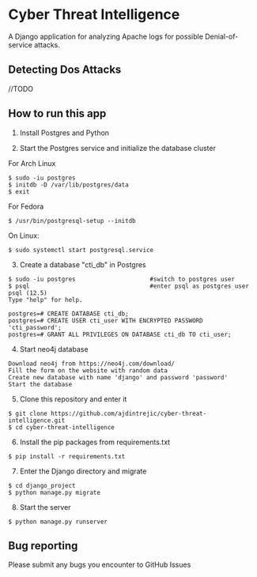# Cyber Threat Intelligence

A Django application for analyzing Apache logs for possible Denial-of-service attacks.

## Detecting Dos Attacks
//TODO


## How to run this app

1. Install Postgres and Python

2. Start the Postgres service and initialize the database cluster

For Arch Linux
```
$ sudo -iu postgres
$ initdb -D /var/lib/postgres/data
$ exit
```
For Fedora
```
$ /usr/bin/postgresql-setup --initdb
```

On Linux:
```
$ sudo systemctl start postgresql.service
```

3. Create a database "cti_db" in Postgres
```
$ sudo -iu postgres                     #switch to postgres user
$ psql                                  #enter psql as postgres user
psql (12.5)
Type "help" for help.

postgres=# CREATE DATABASE cti_db;
postgres=# CREATE USER cti_user WITH ENCRYPTED PASSWORD 'cti_password';
postgres=# GRANT ALL PRIVILEGES ON DATABASE cti_db TO cti_user;
```
4. Start neo4j database
```
Download neo4j from https://neo4j.com/download/
Fill the form on the website with random data
Create new database with name 'django' and password 'password'
Start the database
```
5. Clone this repository and enter it
```
$ git clone https://github.com/ajdintrejic/cyber-threat-intelligence.git
$ cd cyber-threat-intelligence
```

6. Install the  pip packages from requirements.txt 
```
$ pip install -r requirements.txt
```

7. Enter the Django directory and migrate
```
$ cd django_project
$ python manage.py migrate
```

8. Start the server
```
$ python manage.py runserver
```

## Bug reporting
Please submit any bugs you encounter to GitHub Issues
